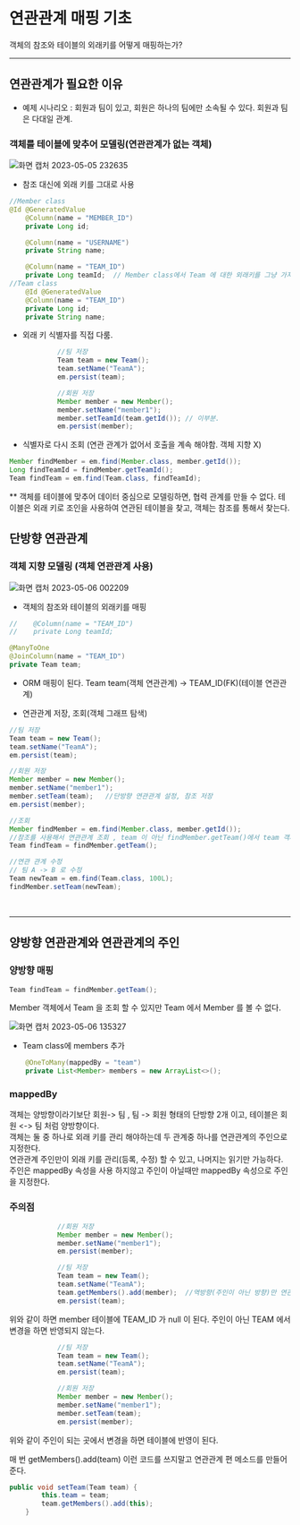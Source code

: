 # 연관관계 매핑 기초


객체의 참조와 테이블의 외래키를 어떻게 매핑하는가?

___
## 연관관계가 필요한 이유

* 예제 시나리오 : 회원과 팀이 있고, 회원은 하나의 팀에만 소속될 수 있다. 회원과 팀은 다대일 관계.

### 객체를 테이블에 맞추어 모델링(연관관계가 없는 객체)
![화면 캡처 2023-05-05 232635](https://user-images.githubusercontent.com/48784785/236486186-39855710-3996-455e-a089-55e49cac0c72.png)

- 참조 대신에 외래 키를 그대로 사용
```java
//Member class
@Id @GeneratedValue
    @Column(name = "MEMBER_ID")
    private Long id;

    @Column(name = "USERNAME")
    private String name;

    @Column(name = "TEAM_ID")
    private Long teamId;  // Member class에서 Team 에 대한 외래키를 그냥 가지고 있음.
//Team class    
    @Id @GeneratedValue
    @Column(name = "TEAM_ID")
    private Long id;
    private String name;   
```

- 외래 키 식별자를 직접 다룸.
```java
            //팀 저장
            Team team = new Team();
            team.setName("TeamA");
            em.persist(team);

            //회원 저장
            Member member = new Member();
            member.setName("member1");
            member.setTeamId(team.getId()); // 이부분.
            em.persist(member);
```

- 식별자로 다시 조회 (연관 관계가 없어서 호출을 계속 해야함. 객체 지향 X)
```java
Member findMember = em.find(Member.class, member.getId());
Long findTeamId = findMember.getTeamId();
Team findTeam = em.find(Team.class, findTeamId);
```

** 객체를 테이블에 맞추어 데이터 중심으로 모델링하면, 협력 관계를 만들 수 없다.
테이블은 외래 키로 조인을 사용하여 연관된 테이블을 찾고, 객체는 참조를 통해서 찾는다.

## 단방향 연관관계

### 객체 지향 모델링 (객체 연관관계 사용)
![화면 캡처 2023-05-06 002209](https://user-images.githubusercontent.com/48784785/236500015-a26e441b-4b3b-4ece-82fa-8944ae514d21.png)

- 객체의 참조와 테이블의 외래키를 매핑
```java
//    @Column(name = "TEAM_ID")
//    private Long teamId;

@ManyToOne
@JoinColumn(name = "TEAM_ID")
private Team team;
```

- ORM 매핑이 된다. Team team(객체 연관관계) -> TEAM_ID(FK)(테이블 연관관계)

- 연관관계 저장, 조회(객체 그래프 탐색)
```java
//팀 저장
Team team = new Team();
team.setName("TeamA");
em.persist(team);

//회원 저장
Member member = new Member();
member.setName("member1");
member.setTeam(team);   //단방향 연관관계 설정, 참조 저장
em.persist(member);

//조회
Member findMember = em.find(Member.class, member.getId());
//참조를 사용해서 연관관계 조회 , team 이 아닌 findMember.getTeam()에서 team 객체를 불러옴.
Team findTeam = findMember.getTeam();

//연관 관계 수정
// 팀 A -> B 로 수정
Team newTeam = em.find(Team.class, 100L);
findMember.setTeam(newTeam);
```

<br>

___
## 양방향 연관관계와 연관관계의 주인

### 양방향 매핑

```java
Team findTeam = findMember.getTeam();
```
Member 객체에서 Team 을 조회 할 수 있지만 Team 에서 Member 를 볼 수 없다.

![화면 캡처 2023-05-06 135327](https://user-images.githubusercontent.com/48784785/236600701-d959ec27-7490-4af0-9e14-ba436141ca77.png)

- Team class에 members 추가
```java
    @OneToMany(mappedBy = "team")
    private List<Member> members = new ArrayList<>();
```

### mappedBy
객체는 양방향이라기보단 회원-> 팀 , 팀 -> 회원 형태의 단방향 2개 이고, 테이블은 회원 <-> 팀 처럼 양방향이다.   
객체는 둘 중 하나로 외래 키를 관리 해야하는데 두 관계중 하나를 연관관계의 주인으로 지정한다.   
연관관계 주인만이 외래 키를 관리(등록, 수정) 할 수 있고, 나머지는 읽기만 가능하다.   
주인은 mappedBy 속성을 사용 하지않고 주인이 아닐때만 mappedBy 속성으로 주인을 지정한다.   

### 주의점

```java
            //회원 저장
            Member member = new Member();
            member.setName("member1");
            em.persist(member);

            //팀 저장
            Team team = new Team();
            team.setName("TeamA");
            team.getMembers().add(member);  //역방향(주인이 아닌 방향)만 연관관계 설정
            em.persist(team);
```
위와 같이 하면 member 테이블에 TEAM_ID 가 null 이 된다. 주인이 아닌 TEAM 에서 변경을 하면 반영되지 않는다.   
```java
            //팀 저장
            Team team = new Team();
            team.setName("TeamA");
            em.persist(team);

            //회원 저장
            Member member = new Member();
            member.setName("member1");
            member.setTeam(team);
            em.persist(member);
```
위와 같이 주인이 되는 곳에서 변경을 하면 테이블에 반영이 된다.

매 번 getMembers().add(team) 이런 코드를 쓰지말고 연관관계 편 메소드를 만들어준다.
```java
public void setTeam(Team team) {
        this.team = team;
        team.getMembers().add(this);
    }
```



